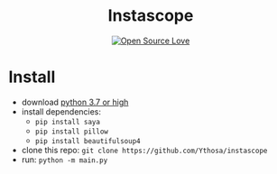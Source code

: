 <h1 align="center">Instascope</h1>
<div align="center">

[![Open Source Love](https://badges.frapsoft.com/os/v1/open-source.png?v=103)](https://github.com/ellerbrock/open-source-badges/)
</div>

# Install
-   download [python 3.7 or high](https://python.org/download)
-   install dependencies:
    -   `pip install saya`
    -   `pip install pillow`
    -   `pip install beautifulsoup4`
-   clone this repo: `git clone https://github.com/Ythosa/instascope`
-   run: `python -m main.py`
